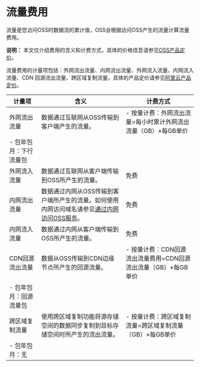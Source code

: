 # 流量费用

流量是您访问OSS时数据流的累计值，OSS会根据访问OSS产生的流量计算流量费用。

**说明：** 本文仅介绍费用的含义和计费方式，具体的价格信息请参见[OSS产品定价](https://www.aliyun.com/price/product?spm=a2c4g.11186623.2.10.51d344ffLR7P1t#/oss/detail)。

流量费用的计量项包括：外网流出流量、内网流出流量、外网流入流量、内网流入流量、CDN 回源流出流量、跨区域复制流量。具体的产品定价请参见[阿里云产品定价](https://www.aliyun.com/price/product?spm=5176.7933691.744462.price2.b7a36a56kldoxf#/oss/detail)。

|计量项|含义|计费方式|
|---|--|----|
|外网流出流量|数据通过互联网从OSS传输到客户端产生的流量。|-   按量计费：外网流出流量=每小时累计外网流出流量（GB）×每GB单价
-   包年包月：下行流量包 |
|外网流入流量|数据通过互联网从客户端传输到OSS所产生的流量。|免费|
|内网流出流量|数据通过内网从OSS传输到客户端所产生的流量。如何使用内网访问域名请参见[通过内网访问OSS服务](/cn.zh-CN/开发指南/访问域名（Endpoint）/OSS访问域名使用规则.md)。|免费|
|内网流入流量|数据通过内网从客户端传输到OSS所产生的流量。|免费|
|CDN回源流出流量|数据从OSS传输到CDN边缘节点所产生的回源流量。|-   按量计费：CDN回源流出流量费用=CDN回源流出流量（GB）×每GB单价
-   包年包月：回源流量包 |
|跨区域复制流量|使用跨区域复制功能将源存储空间的数据同步复制到目标存储空间时所产生的流出流量。|-   按量计费：跨区域复制流量=跨区域复制流量（GB）×每GB单价
-   包年包月：无 |

